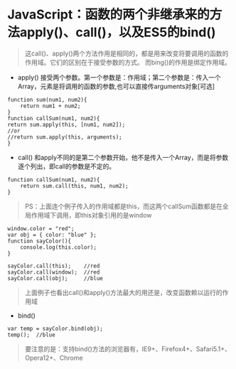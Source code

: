 # JavaScript：函数的两个非继承来的方法apply()、call()，以及ES5的bind()

>这call()、apply()两个方法作用是相同的，都是用来改变将要调用的函数的作用域。它们的区别在于接受参数的方式。
而bing()的作用是绑定作用域。

- apply()
接受两个参数。第一个参数是：作用域；第二个参数是：传入一个Array，元素是将调用的函数的参数,也可以直接传arguments对象[可选]
```
function sum(num1, num2){
    return num1 + num2;
}
function callSum(num1, num2){
return sum.apply(this, [num1, num2]);
//or
//return sum.apply(this, arguments);
}
```

- call()
和apply不同的是第二个参数开始，他不是传入一个Array，而是将参数逐个列出，即call的参数是不定的。
```
function callSum(num1, num2){
    return sum.call(this, num1, num2);
}
```

>PS：上面连个例子传入的作用域都是this，而这两个callSum函数都是在全局作用域下调用，即this对象引用的是window

```
window.color = "red";
var obj = { color: "blue" };
function sayColor(){
    console.log(this.color);
}

sayColor.call(this);    //red
sayColor.call(window);  //red
sayColor.call(obj);     //blue
```
>上面例子也看出call()和apply()方法最大的用还是，改变函数赖以运行的作用域

- bind()
```
var temp = sayColor.bind(obj);
temp();  //blue
```

>要注意的是：支持bind()方法的浏览器有，IE9+、Firefox4+、Safari5.1+、Opera12+、Chrome
